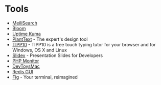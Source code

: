 # Tools

- [MeiliSearch](https://docs.meilisearch.com/guides/#getting-started)
- [Bloom](https://bloom.sh/)
- [Uptime Kuma](https://github.com/louislam/uptime-kuma)
- [PlantText](https://www.planttext.com/) - The expert's design tool
- [TIPP10](https://www.tipp10.com/en/) - TIPP10 is a free touch typing tutor for your browser and for Windows, OS X and Linux 
- [Slidev](https://sli.dev/) - Presentation Slides for Developers
- [PHP Monitor](https://github.com/nicoverbruggen/phpmon)
- [DevToysMac](https://github.com/ObuchiYuki/DevToysMac)
- [Redis GUI](https://github.com/ekvedaras/redis-gui)
- [Fig](https://fig.io/) - Your terminal, reimagined